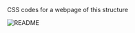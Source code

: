 CSS codes for a webpage of this structure 

![README](https://github.com/ykwizera/alu-web-development/assets/144004543/50396cc9-5683-4d40-bc82-39e4654c641f)

